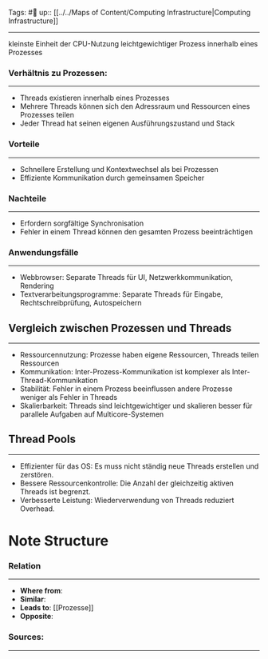 Tags: #🌿 
up:: [[../../Maps of Content/Computing Infrastructure|Computing Infrastructure]]

---
kleinste Einheit der CPU-Nutzung
leichtgewichtiger Prozess innerhalb eines Prozesses

### Verhältnis zu Prozessen:
---
- Threads existieren innerhalb eines Prozesses
- Mehrere Threads können sich den Adressraum und Ressourcen eines Prozesses teilen
- Jeder Thread hat seinen eigenen Ausführungszustand und Stack

### Vorteile
---
- Schnellere Erstellung und Kontextwechsel als bei Prozessen
- Effiziente Kommunikation durch gemeinsamen Speicher

### Nachteile
---
- Erfordern sorgfältige Synchronisation
- Fehler in einem Thread können den gesamten Prozess beeinträchtigen

### Anwendungsfälle
---
- Webbrowser: Separate Threads für UI, Netzwerkkommunikation, Rendering
- Textverarbeitungsprogramme: Separate Threads für Eingabe, Rechtschreibprüfung, Autospeichern

## Vergleich zwischen Prozessen und Threads
---
- Ressourcennutzung: Prozesse haben eigene Ressourcen, Threads teilen Ressourcen
- Kommunikation: Inter-Prozess-Kommunikation ist komplexer als Inter-Thread-Kommunikation
- Stabilität: Fehler in einem Prozess beeinflussen andere Prozesse weniger als Fehler in Threads
- Skalierbarkeit: Threads sind leichtgewichtiger und skalieren besser für parallele Aufgaben auf Multicore-Systemen

## Thread Pools
---
- Effizienter für das OS: Es muss nicht ständig neue Threads erstellen und zerstören.
- Bessere Ressourcenkontrolle: Die Anzahl der gleichzeitig aktiven Threads ist begrenzt.
- Verbesserte Leistung: Wiederverwendung von Threads reduziert Overhead.


# Note Structure
### Relation
---
- **Where from**: 
- **Similar**: 
- **Leads to**: [[Prozesse]]
- **Opposite**: 

### Sources:
---
